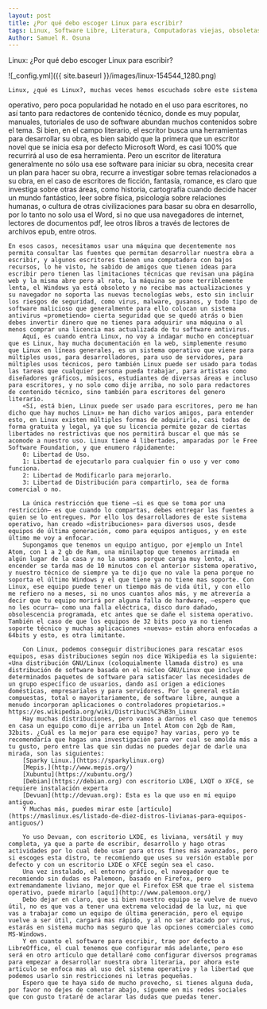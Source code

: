```yaml
---
layout: post
title: ¿Por qué debo escoger Linux para escribir?
tags: Linux, Software Libre, Literatura, Computadoras viejas, obsoletas.
Author: Samuel R. Osuna
---
```


Linux: ¿Por qué debo escoger Linux para escribir?

![_config.yml]({{ site.baseurl }}/images/linux-154544_1280.png)

    Linux, ¿qué es Linux?, muchas veces hemos escuchado sobre este sistema
operativo, pero poca popularidad he notado en el uso para escritores, no así tanto para redactores de contenido técnico, donde es muy popular, manuales, tutoriales de uso de software abundan muchos contenidos sobre el tema.
	Si bien, en el campo literario, el escritor busca una herramientas para desarrollar su obra, es bien sabido que la primera que un escritor novel que se inicia esa por defecto Microsoft Word, es casi 100% que recurrirá al uso de esa herramienta. Pero un escritor de literatura generalmente no sólo usa ese software para iniciar su obra, necesita crear un plan para hacer su obra, recurre a investigar sobre temas relacionados a su obra, en el caso de escritores de ficción, fantasía, romance, es claro que investiga sobre otras áreas, como historia, cartografía cuando decide hacer un mundo fantástico, leer sobre física, psicología sobre relaciones humanas, o cultura de otras civilizaciones para basar su obra en desarrollo, por lo tanto no solo usa el Word, si no que usa navegadores de internet, lectores de documentos pdf, lee otros libros a través de lectores de archivos epub, entre otros.
	
	En esos casos, necesitamos usar una máquina que decentemente nos permita consultar las fuentes que permitan desarrollar nuestra obra a escribir, y algunos escritores tienen una computadora con bajos recursos, lo he visto, he sabido de amigos que tienen ideas para escribir pero tienen las limitaciones técnicas que revisan una página web y la misma abre pero al rato, la máquina se pone terriblemente lenta, el Windows ya está obsoleto y no recibe mas actualizaciones y su navegador no soporta las nuevas tecnologías webs, esto sin incluir los riesgos de seguridad, como virus, malware, gusanos, y todo tipo de software malicioso que generalmente para ello colocan un sistema antivirus «prometiendo» cierta seguridad que se quedó atrás o bien debes invertir dinero que no tienes para adquirir una máquina o al menos comprar una licencia mas actualizada de tu software antivirus.
		Aquí, es cuando entra Linux, no voy a indagar mucho en conceptuar que es Linux, hay mucha documentación en la web, simplemente resumo que Linux en líneas generales, es un sistema operativo que viene para múltiples usos, para desarrolladores, para uso de servidores, para múltiples usos técnicos, pero también Linux puede ser usado para todas las tareas que cualquier persona pueda trabajar, para artistas como diseñadores gráficos, músicos, estudiantes de diversas áreas e incluso para escritores, y no solo como dije arriba, no solo para redactores de contenido técnico, sino también para escritores del genero literario.
		«Sí, está bien, Linux puede ser usado para escritores, pero me han dicho que hay muchos Linux» me han dicho varios amigos, para entender esto, en Linux existen múltiples formas de adquirirlo, casi todas de forma gratuita y legal, ya que su licencia permite gozar de ciertas libertades no restrictivas que nos permitirá buscar el que más se acomode a nuestro uso. Linux tiene 4 libertades, amparadas por le Free Software Foundation, y que enumero rápidamente: 
		0: Libertad de Uso.
		1: Libertad de ejecutarlo para cualquier fin o uso y ver como funciona.
		2: Libertad de Modificarlo para mejorarlo.
		3: Libertad de Distribución para compartirlo, sea de forma comercial o no.
		
		La única restricción que tiene —si es que se toma por una restricción— es que cuando lo compartas, debes entregar las fuentes a quien se lo entregues. Por ello los desarrolladores de este sistema operativo, han creado «distribuciones» para diversos usos, desde equipos de última generación, como para equipos antiguos, y en este último me voy a enfocar.
		Supongamos que tenemos un equipo antiguo, por ejemplo un Intel Atom, con 1 a 2 gb de Ram, una minilaptop que tenemos arrimada en algún lugar de la casa y no la usamos porque carga muy lento, al encender se tarda mas de 10 minutos con el anterior sistema operativo, y nuestro técnico de siempre ya te dijo que no vale la pena porque no soporta el último Windows y el que tiene ya no tiene mas soporte. Con Linux, ese equipo puede tener un tiempo más de vida útil, y con ello me refiero no a meses, si no unos cuantos años más, y me atrevería a decir que tu equipo morirá por alguna falla de hardware, —espero que no les ocurra— como una falla eléctrica, disco duro dañado, obsolescencia programada, etc antes que se dañe el sistema operativo. También el caso de que los equipos de 32 bits poco ya no tienen soporte técnico y muchas aplicaciones «nuevas» están ahora enfocadas a 64bits y esto, es otra limitante.
		
		Con Linux, podemos conseguir distribuciones para rescatar esos equipos, esas distribuciones según nos dice Wikipedia es la siguiente: «Una distribución GNU/Linux (coloquialmente llamada distro) es una distribución de software basada en el núcleo GNU/Linux que incluye determinados paquetes de software para satisfacer las necesidades de un grupo específico de usuarios, dando así origen a ediciones domésticas, empresariales y para servidores. Por lo general están compuestas, total o mayoritariamente, de software libre, aunque a menudo incorporan aplicaciones o controladores propietarios.» 	https://es.wikipedia.org/wiki/Distribuci%C3%B3n_Linux
		Hay muchas distribuciones, pero vamos a darnos el caso que tenemos en casa un equipo como dije arriba un Intel Atom con 2gb de Ram, 32bits. ¿Cuál es la mejor para ese equipo? hay varias, pero yo te recomendaría que hagas una investigación para ver cual se amolda más a tu gusto, pero entre las que sin dudas no puedes dejar de darle una mirada, son las siguientes:
		[Sparky Linux.](https://sparkylinux.org)
		[Mepis.](http://www.mepis.org/)
		[Xubuntu](https://xubuntu.org/) 
		[Debian](https://debian.org) con escritorio LXDE, LXQT o XFCE, se requiere instalación experta
		[Devuan](http://devuan.org): Esta es la que uso en mi equipo antiguo.
		Y Muchas más, puedes mirar este [artículo](https://maslinux.es/listado-de-diez-distros-livianas-para-equipos-antiguos/)
		
		Yo uso Devuan, con escritorio LXDE, es liviana, versátil y muy completa, ya que a parte de escribir, desarrollo y hago otras actividades por lo cual debo usar para otros fines más avanzados, pero si escoges esta distro, te recomiendo que uses su versión estable por defecto y con un escritorio LXDE o XFCE según sea el caso.
		Una vez instalado, el entorno gráfico, el navegador que te recomiendo sin dudas es Palemoon, basado en Firefox, pero extremandamente liviano, mejor que el Firefox ESR que trae el sistema operativo, puede mirarlo [aquí](http://www.palemoon.org/)
		Debo dejar en claro, que si bien nuestro equipo se vuelve de nuevo útil, no es que vas a tener una extrema velocidad de la luz, ni que vas a trabajar como un equipo de última generación, pero el equipo vuelve a ser útil, cargará mas rápido, y al no ser atacado por virus, estarás en sistema mucho mas seguro que las opciones comerciales como MS-Windows.
		Y en cuanto el software para escribir, trae por defecto a LibreOffice, el cual tenemos que configurar más adelante, pero eso será en otro artículo que detallaré como configurar diversos programas para empezar a desarrollar nuestra obra literaria, por ahora este articulo se enfoca mas al uso del sistema operativo y la libertad que podemos usarlo sin restricciones ni letras pequeñas.
		Espero que te haya sido de mucho provecho, si tienes alguna duda, por favor no dejes de comentar abajo, sígueme en mis redes sociales que con gusto trataré de aclarar las dudas que puedas tener.
